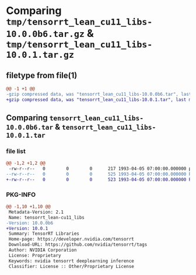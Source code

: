 # Comparing `tmp/tensorrt_lean_cu11_libs-10.0.0b6.tar.gz` & `tmp/tensorrt_lean_cu11_libs-10.0.1.tar.gz`

## filetype from file(1)

```diff
@@ -1 +1 @@
-gzip compressed data, was "tensorrt_lean_cu11_libs-10.0.0b6.tar", last modified: Mon Apr  5 07:00:00 1993, max compression
+gzip compressed data, was "tensorrt_lean_cu11_libs-10.0.1.tar", last modified: Mon Apr  5 07:00:00 1993, max compression
```

## Comparing `tensorrt_lean_cu11_libs-10.0.0b6.tar` & `tensorrt_lean_cu11_libs-10.0.1.tar`

### file list

```diff
@@ -1,2 +1,2 @@
 -rw-r--r--   0        0        0      217 1993-04-05 07:00:00.000000 pyproject.toml
--rw-r--r--   0        0        0      525 1993-04-05 07:00:00.000000 PKG-INFO
+-rw-r--r--   0        0        0      523 1993-04-05 07:00:00.000000 PKG-INFO
```

### PKG-INFO

```diff
@@ -1,10 +1,10 @@
 Metadata-Version: 2.1
 Name: tensorrt_lean-cu11_libs
-Version: 10.0.0b6
+Version: 10.0.1
 Summary: TensorRT Libraries
 Home-page: https://developer.nvidia.com/tensorrt
 Download-URL: https://github.com/nvidia/tensorrt/tags
 Author: NVIDIA Corporation
 License: Proprietary
 Keywords: nvidia tensorrt deeplearning inference
 Classifier: License :: Other/Proprietary License
```

